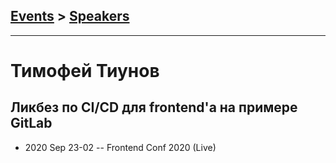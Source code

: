## [Events](../README.md) > [Speakers](../speakers.md)
---

# Тимофей Тиунов

## Ликбез по CI&#x2F;CD для frontend&#39;а на примере GitLab
- 2020 Sep 23-02 -- Frontend Conf 2020 (Live)    
